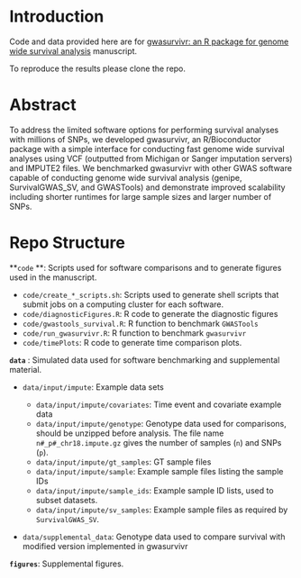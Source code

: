 
Introduction
============

Code and data provided here are for [gwasurvivr: an R package for genome wide survival analysis](https://www.biorxiv.org/content/early/2018/05/18/326033) manuscript.

To reproduce the results please clone the repo.

Abstract
========

To address the limited software options for performing survival analyses with millions of SNPs, we developed gwasurvivr, an R/Bioconductor package with a simple interface for conducting fast genome wide survival analyses using VCF (outputted from Michigan or Sanger imputation servers) and IMPUTE2 files. We benchmarked gwasurvivr with other GWAS software capable of conducting genome wide survival analysis (genipe, SurvivalGWAS\_SV, and GWASTools) and demonstrate improved scalability including shorter runtimes for large sample sizes and larger number of SNPs.

<!-- # Repo Structure -->
<!-- - `code` : Scripts used for software comparisons and to generate figures used in the manuscript.       -->
<!--     - `code/create_*_scripts.sh`: Scripts used to generate shell scripts that submit jobs on a computing cluster for each software. -->
<!--     - `code/diagnosticFigures.R`: R code to generate the diagnostic figures -->
<!--     - `code/gwastools_survival.R`: R function to benchmark `GWASTools` -->
<!--     - `code/run_gwasurvivr.R`: R function to benchmark `gwasurvivr` -->
<!--     - `code/timePlots`: R code to generate time comparison plots. -->
<!-- - `data` : Simulated data used for software benchmarking and supplemental material.      -->
<!--     - `data/input/impute`: Example data sets -->
<!--         - `data/input/impute/covariates`: Time event and covariate example data -->
<!--         - `data/input/impute/genotype`: Genotype data used for comparisons, should be unzipped before analysis. The file name `n#_p#_chr18.impute.gz` gives the number of samples (`n`) and SNPs (`p`). -->
<!--         - `data/input/impute/gt_samples`: GT sample files -->
<!--         - `data/input/impute/sample`: Example sample files listing the sample IDs -->
<!--         - `data/input/impute/sample_ids`: Example sample ID lists, used to subset datasets. -->
<!--         - `data/input/impute/sv_samples`: Example sample files as required by `SurvivalGWAS_SV`. -->
<!--     - `data/supplemental_data`: Genotype data used to compare survival with modified version implemented in gwasurvivr -->
<!-- - `figures`: Supplemental figures.       -->
Repo Structure
==============

**`code` **: Scripts used for software comparisons and to generate figures used in the manuscript.

-   `code/create_*_scripts.sh`: Scripts used to generate shell scripts that submit jobs on a computing cluster for each software.
-   `code/diagnosticFigures.R`: R code to generate the diagnostic figures
-   `code/gwastools_survival.R`: R function to benchmark `GWASTools`
-   `code/run_gwasurvivr.R`: R function to benchmark `gwasurvivr`
-   `code/timePlots`: R code to generate time comparison plots.

**`data`** : Simulated data used for software benchmarking and supplemental material.
- `data/input/impute`: Example data sets

    - `data/input/impute/covariates`: Time event and covariate example data
    - `data/input/impute/genotype`: Genotype data used for comparisons, should be unzipped before analysis. The file name `n#_p#_chr18.impute.gz` gives the number of samples (`n`) and SNPs (`p`).
    - `data/input/impute/gt_samples`: GT sample files
    - `data/input/impute/sample`: Example sample files listing the sample IDs
    - `data/input/impute/sample_ids`: Example sample ID lists, used to subset datasets.
    - `data/input/impute/sv_samples`: Example sample files as required by `SurvivalGWAS_SV`.

-   `data/supplemental_data`: Genotype data used to compare survival with modified version implemented in gwasurvivr

**`figures`**: Supplemental figures.
